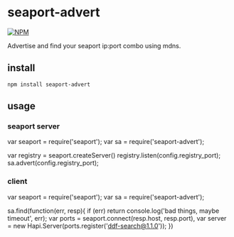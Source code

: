 # seaport-advert
[![NPM](https://nodei.co/npm/seaport-advert.png)](https://nodei.co/npm/seaport-advert/)

Advertise and find your seaport ip:port combo using mdns.

## install

	npm install seaport-advert

## usage

### seaport server

var seaport = require('seaport');
var sa = require('seaport-advert');

var registry = seaport.createServer()
registry.listen(config.registry_port);
sa.advert(config.registry_port);

### client 

var seaport = require('seaport');
var sa = require('seaport-advert');

sa.find(function(err, resp){
	if (err) return console.log('bad things, maybe timeout', err);
  var ports = seaport.connect(resp.host, resp.port),
  var server = new Hapi.Server(ports.register('ddf-search@1.1.0'));	
})